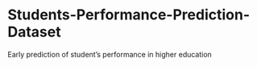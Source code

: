 # Students-Performance-Prediction-Dataset
Early prediction of student’s performance in higher education

